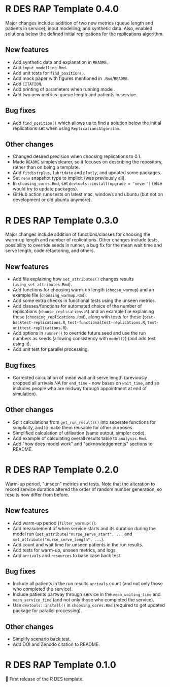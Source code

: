 # R DES RAP Template 0.4.0

Major changes include: addition of two new metrics (queue length and patients in service); input modelling; and synthetic data. Also, enabled solutions below the defined initial replications for the replications algorithm.

## New features

* Add synthetic data and explanation in `README`.
* Add `input_modelling.Rmd`.
* Add unit tests for `find_position()`.
* Add mock paper with figures mentioned in `.Rmd`/`README`.
* Add `CITATION`.
* Add printing of parameters when running model.
* Add two new metrics: queue length and patients in service.

## Bug fixes

* Add `find_position()` which allows us to find a solution below the initial replications set when using `ReplicationsAlgorithm`.

## Other changes

* Changed desired precision when choosing replications to 0.1.
* Made `README` simpler/clearer, so it focuses on describing the repository, rather than on being a template.
* Add `fitdistrplus`, `lubridate` and `plotly`, and updated some packages.
* Set `renv` snapshot type to implicit (was previously all).
* In `choosing_cores.Rmd`, set `devtools::install(upgrade = "never")` (else would try to update packages).
* GitHub action runs tests on latest mac, windows and ubuntu (but not on development or old ubuntu anymore).

# R DES RAP Template 0.3.0

Major changes include addition of functions/classes for choosing the warm-up length and number of replications. Other changes include tests, possibility to override seeds in runner, a bug fix for the mean wait time and serve length, code refactoring, and others.

## New features

* Add file explaining how `set_attributes()` changes results (`using_set_attributes.Rmd`).
* Add functions for choosing warm-up length (`choose_warmup`) and an example file (`choosing_warmup.Rmd`).
* Add some extra checks in functional tests using the unseen metrics.
* Add classes/functions for automated choice of the number of replications (`choose_replications.R`) and an example file explaining these (`choosing_replications.Rmd`), along with tests for these (`test-backtest-replications.R`, `test-functionaltest-replications.R`, `test-unittest-replications.R`).
* Add options in `runner()` to override future.seed and use the run numbers as seeds (allowing consistency with `model()`) (and add test using it).
* Add unit test for parallel processing.

## Bug fixes

* Corrected calculation of mean wait and serve length (previously dropped all arrivals NA for `end_time` - now bases on `wait_time`, and so includes people who are midway through appointment at end of simulation).

## Other changes

* Split calculations from `get_run_results()` into seperate functions for simplicity, and to make them reusable for other purposes.
* Simplified calculation of utilisation (same output, simpler code).
* Add example of calculating overall results table to `analysis.Rmd`.
* Add "how does model work" and "acknowledgements" sections to README.

# R DES RAP Template 0.2.0

Warm-up period, "unseen" metrics and tests. Note that the alteration to record service duration altered the order of random number generation, so results now differ from before.

## New features

* Add warm-up period (`filter_warmup()`).
* Add measurement of when service starts and its duration during the model run (`set_attribute("nurse_serve_start", ...` and `set_attribute("nurse_serve_length", ...`).
* Add count and wait time for unseen patients in the run results.
* Add tests for warm-up, unseen metrics, and logs.
* Add `arrivals` and `resources` to base case back test.

## Bug fixes

* Include all patients in the run results `arrivals` count (and not only those who completed the service).
* Include patients partway through service in the `mean_waiting_time` and `mean_service_time` (and not only those who completed the service).
* Use `devtools::install()` in `choosing_cores.Rmd` (required to get updated package for parallel processing).

## Other changes

* Simplify scenario back test.
* Add DOI and Zenodo citation to README.

# R DES RAP Template 0.1.0

🌱 First release of the R DES template.
